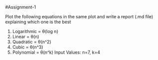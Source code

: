 #Assignment-1

Plot the following equations in the same plot and write a report (.md file) explaining which one is the best  

1. Logarithmic = θ(log n) 
2. Linear = θ(n) 
3. Quadratic = θ(n^2) 
4. Cubic = θ(n^3) 
5. Polynomial = θ(n^k) 
Input Values: n=7,  k=4 
